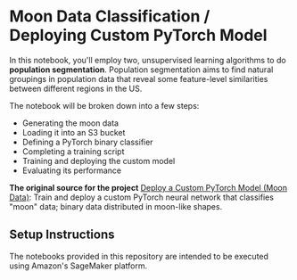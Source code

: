# Moon Data Classification / Deploying Custom PyTorch Model

In this notebook, you'll employ two, unsupervised learning algorithms to do **population segmentation**. Population segmentation aims to find natural groupings in population data that reveal some feature-level similarities between different regions in the US.


The notebook will be broken down into a few steps:
* Generating the moon data
* Loading it into an S3 bucket
* Defining a PyTorch binary classifier
* Completing a training script
* Training and deploying the custom model
* Evaluating its performance


**The original source for the project**
[Deploy a Custom PyTorch Model (Moon Data)](https://github.com/udacity/ML_SageMaker_Studies/tree/master/Moon_Data): Train and deploy a custom PyTorch neural network that classifies "moon" data; binary data distributed in moon-like shapes.

## Setup Instructions

The notebooks provided in this repository are intended to be executed using Amazon's SageMaker platform. 
